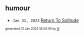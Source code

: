 ## humour


* <code>Jan 31, 2023</code> [Return To Solitude](2023-01-31T18-31-18-return-to-solitude.md)

<sup><sub>generated 31 Jan 2023 18:34:45 by <a href='https://github.com/senorprogrammer/til'>til</a></sub></sup>
